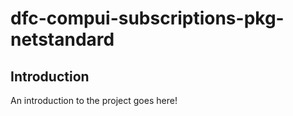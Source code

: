 # dfc-compui-subscriptions-pkg-netstandard

## Introduction

An introduction to the project goes here!